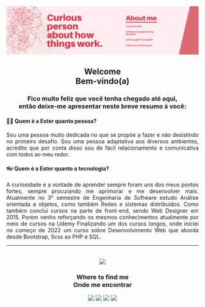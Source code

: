 <img src="BannerGitHub.png">
<h2  align="center"> Welcome  <br>  Bem-vindo(a) <br></h2>

<h3 align="center">Fico muito feliz que você tenha chegado até aqui,<br> então deixe-me apresentar neste breve resumo á você:</h3>
<h4><strong> 🙋🏻 Quem é a Ester quanto pessoa?</strong></h4>
<p align="justify">Sou uma pessoa muito dedicada no que se propõe a fazer e não desistindo no primeiro desafio. Sou uma pessoa adaptativa aos diversos ambientes, acredito que por conta disso sou de fácil relacionamento e comunicativa com todos ao meu redor.</p>

<h4><strong>👓 Quem é a Ester quanto a tecnologia?</strong></h4>
<p align="justify">A curiosidade e a vontade de aprender sempre foram uns dos meus pontos fortes, sempre procurando me aprimorar e me desenvolver mais. Atualmente no 3° semestre de Engenharia de Software estudo Análise orientada a objetos, como também Redes e sistemas distribuídos. Como também conclui cursos na parte de front-end, sendo Web Designer em 2015. Porém venho reforçando os mesmos conhecimentos atualmente por meio de cursos na Udemy Finalizando um dos cursos longos, onde iniciei no começo de 2022 um curso sobre Desenvolvimento Web que aborda desde Bootstrap, Scss ao PHP e SQL.</p>
<hr><br>

<div align="center"><img width=50% align="center" src="https://github-readme-stats.vercel.app/api/top-langs/?username=Ester-Farias&layout=compact&theme=white" /></div>

<div align="center">
<h3>Where to find me <br> Onde me encontrar</h3>
<a href="http://estersouza.free.nf/"> <img src="https://img.shields.io/static/v1?style=for-the-badge&message=Portfolio&color=%23E4405F&logo=Internet+Explorer&logoColor=FFFFFF&label=" target="_blank"></a>
<a href="https://www.linkedin.com/in/ester-farias-de-souza/" target="_blank"><img src="https://img.shields.io/badge/-LinkedIn-%23E4405F?style=for-the-badge&logo=linkedin&logoColor=white" target="_blank"></a> 
<a href="mailto:esterfariasdesouza19@gmail.com"> <img src="https://img.shields.io/badge/-Gmail-%23E4405F?style=for-the-badge&logo=gmail&logoColor=white" target="_blank"></a>
<a href="https://instagram.com/estersouza99" target="_blank"><img src="https://img.shields.io/badge/-Instagram-%23E4405F?style=for-the-badge&logo=instagram&logoColor=white" target="_blank"></a>
</div>&nbsp;&nbsp;
